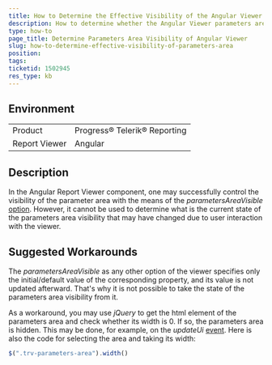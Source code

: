 ```yaml
---
title: How to Determine the Effective Visibility of the Angular Viewer Parameters Area
description: How to determine whether the Angular Viewer parameters area is currently visible
type: how-to
page_title: Determine Parameters Area Visibility of Angular Viewer
slug: how-to-determine-effective-visibility-of-parameters-area
position: 
tags: 
ticketid: 1502945
res_type: kb
---
```


## Environment
<table>
	<tbody>
		<tr>
			<td>Product</td>
			<td>Progress® Telerik® Reporting</td>
		</tr>
		<tr>
			<td>Report Viewer</td>
			<td>Angular</td>
		</tr>
	</tbody>
</table>


## Description
In the Angular Report Viewer component, one may successfully control the visibility of the parameter area with the means of the _parametersAreaVisible_ [option](../angular-report-viewer-api-options). However, it cannot be used to determine what is the current state of the parameters area visibility that may have changed due to user interaction with the viewer.

## Suggested Workarounds
The _parametersAreaVisible_ as any other option of the viewer specifies only the initial/default value of the corresponding property, and its value is not updated afterward. That's why it is not possible to take the state of the parameters area visibility from it.

As a workaround, you may use _jQuery_ to get the html element of the parameters area and check whether its width is 0. If so, the parameters area is hidden. This may be done, for example, on the _updateUi_ [event](../angular-report-viewer-api-events). Here is also the code for selecting the area and taking its width:
```JavaScript
$(".trv-parameters-area").width()
```

